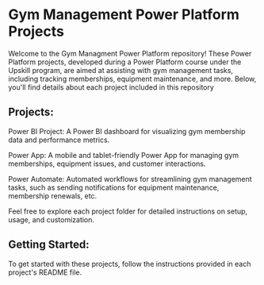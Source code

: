 # Gym Management Power Platform Projects
Welcome to the Gym Managment Power Platform repository! These Power Platform projects, developed during a Power Platform course under the Upskill program, are aimed at assisting with gym management tasks, including tracking memberships, equipment maintenance, and more. Below, you'll find details about each project included in this repository

## Projects:
Power BI Project: A Power BI dashboard for visualizing gym membership data and performance metrics.

Power App: A mobile and tablet-friendly Power App for managing gym memberships, equipment issues, and customer interactions.

Power Automate: Automated workflows for streamlining gym management tasks, such as sending notifications for equipment maintenance, membership renewals, etc.

Feel free to explore each project folder for detailed instructions on setup, usage, and customization.

## Getting Started:
To get started with these projects, follow the instructions provided in each project's README file. 

